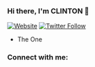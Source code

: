 ### Hi there, I'm CLINTON 👋

[![Website](https://img.shields.io/website?label=codewithkojo.com&style=for-the-badge&url=https%3A%2F%2Fcodewithkojo.com)](https://codewithkojo.com)
[![Twitter Follow](https://img.shields.io/twitter/follow/kojoswic?color=1DA1F2&logo=twitter&style=for-the-badge)](https://twitter.com/intent/follow?original_referer=https%3A%2F%2Fgithub.com%kojoswic&screen_name=kojoswic)

- The One


### Connect with me:



[website]: https://codewithkojo.com
[twitter]: https://twitter.com/kojoswic
[linkedin]: https://www.linkedin.com/in/agyemangduahc/


